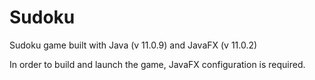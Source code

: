 # Sudoku

Sudoku game built with Java (v 11.0.9) and JavaFX (v 11.0.2)

In order to build and launch the game, JavaFX configuration is required.


